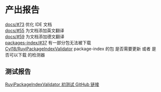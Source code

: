 # 产出报告

[docs/#73](https://github.com/ruyisdk/docs/pull/73) 优化 IDE 文档  
[docs/#55](https://github.com/ruyisdk/ruyisdk-website/pull/55) 为文档添加英文翻译  
[docs/#59](https://github.com/ruyisdk/ruyisdk-website/pull/59) 为文档添加德文翻译  
[packages-index/#37](https://github.com/ruyisdk/packages-index/issues/37) 有一部分包无法被下载  
[Cyl18/RuyiPackageIndexValidator](https://github.com/Cyl18/RuyiPackageIndexValidator) package-index 的包 是否需要更新 或者 是否可以下载 的检测器

## 测试报告

[RuyiPackageIndexValidator 初测试 GitHub 链接](https://gist.github.com/Cyl18-Bot/e93254cd0f618d51e46c6c684ce49c04)
